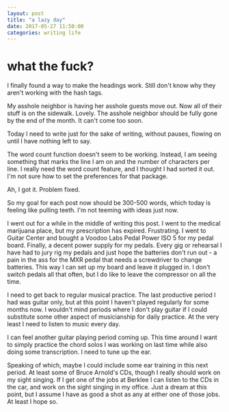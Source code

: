 ```yaml
---
layout: post
title: "a lazy day"
date: 2017-05-27 11:50:00
categories: writing life
---
```


what the fuck?
==============

I finally found a way to make the headings work. Still don't know why they aren't working with the hash tags.

My asshole neighbor is having her asshole guests move out. Now all of their stuff is on the sidewalk. Lovely. The asshole neighbor should be fully gone by the end of the month. It can't come too soon.

Today I need to write just for the sake of writing, without pauses, flowing on until I have nothing left to say.

The word count function doesn't seem to be working. Instead, I am seeing something that marks the line I am on and the number of characters per line. I really need the word count feature, and I thought I had sorted it out. I'm not sure how to set the preferences for that package.

Ah, I got it. Problem fixed.

So my goal for each post now should be 300-500 words, which today is feeling like pulling teeth. I'm not teeming with ideas just now.

I went out for a while in the middle of writing this post. I went to the medical marijuana place, but my prescription has expired. Frustrating. I went to Guitar Center and bought a Voodoo Labs Pedal Power ISO 5 for my pedal board. Finally, a decent power supply for my pedals. Every gig or rehearsal I have had to jury rig my pedals and just hope the batteries don't run out - a pain in the ass for the MXR pedal that needs a screwdriver to change batteries. This way I can set up my board and leave it plugged in. I don't switch pedals all that often, but I do like to leave the compressor on all the time.

I need to get back to regular musical practice. The last productive period I had was guitar only, but at this point I haven't played regularly for some months now. I wouldn't mind periods where I don't play guitar if I could substitute some other aspect of musicianship for daily practice. At the very least I need to listen to music every day.

I can feel another guitar playing period coming up. This time around I want to simply practice the chord solos I was working on last time while also doing some transcription. I need to tune up the ear.

Speaking of which, maybe I could include some ear training in this next period. At least some of Bruce Arnold's CDs, though I really should work on my sight singing. If I get one of the jobs at Berklee I can listen to the CDs in the car, and work on the sight singing in my office. Just a dream at this point, but I assume I have as good a shot as any at either one of those jobs. At least I hope so.
